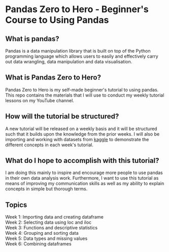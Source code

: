 # Pandas Zero to Hero - Beginner's Course to Using Pandas

## What is pandas?
Pandas is a data manipulation library that is built on top of the Python programming language which allows users to easily and effectively carry out data wrangling, data
manipulation and data visualisation.

## What is Pandas Zero to Hero?
Pandas Zero to Hero is my self-made beginner's tutorial to using pandas. This repo contains the materials that I will use to conduct my weekly tutorial lessons on my 
YouTube channel.

## How will the tutorial be structured?
A new tutorial will be released on a weekly basis and it will be structured such that it builds upon the knowledge from the prior weeks. I will also be importing and working 
with datasets from [kaggle](https://www.kaggle.com/) to demonstrate the different concepts in each week's tutorial. 

## What do I hope to accomplish with this tutorial?
I am doing this mainly to inspire and encourage more people to use pandas in their own data analysis work. Furthermore, I want to use this tutorial as means of improving my communication skills as well as my ability to explain concepts in simple but thorough terms. 

## Topics
Week 1: Importing data and creating dataframe \
Week 2: Selecting data using loc and iloc \
Week 3: Functions and descriptive statistics \
Week 4: Grouping and sorting data \
Week 5: Data types and missing values \
Week 6: Combining dataframes
